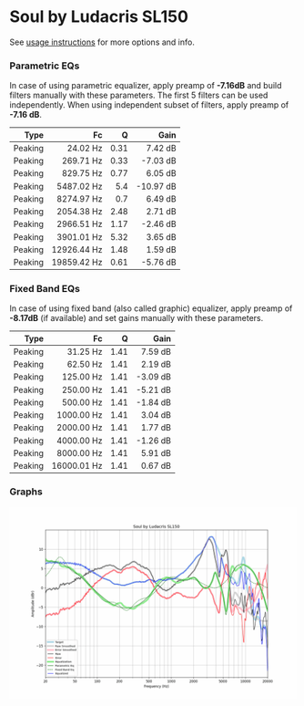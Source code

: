 # Soul by Ludacris SL150
See [usage instructions](https://github.com/jaakkopasanen/AutoEq#usage) for more options and info.

### Parametric EQs
In case of using parametric equalizer, apply preamp of **-7.16dB** and build filters manually
with these parameters. The first 5 filters can be used independently.
When using independent subset of filters, apply preamp of **-7.16 dB**.

| Type    | Fc          |    Q | Gain      |
|--------:|------------:|-----:|----------:|
| Peaking | 24.02 Hz    | 0.31 | 7.42 dB   |
| Peaking | 269.71 Hz   | 0.33 | -7.03 dB  |
| Peaking | 829.75 Hz   | 0.77 | 6.05 dB   |
| Peaking | 5487.02 Hz  | 5.4  | -10.97 dB |
| Peaking | 8274.97 Hz  | 0.7  | 6.49 dB   |
| Peaking | 2054.38 Hz  | 2.48 | 2.71 dB   |
| Peaking | 2966.51 Hz  | 1.17 | -2.46 dB  |
| Peaking | 3901.01 Hz  | 5.32 | 3.65 dB   |
| Peaking | 12926.44 Hz | 1.48 | 1.59 dB   |
| Peaking | 19859.42 Hz | 0.61 | -5.76 dB  |

### Fixed Band EQs
In case of using fixed band (also called graphic) equalizer, apply preamp of **-8.17dB**
(if available) and set gains manually with these parameters.

| Type    | Fc          |    Q | Gain     |
|--------:|------------:|-----:|---------:|
| Peaking | 31.25 Hz    | 1.41 | 7.59 dB  |
| Peaking | 62.50 Hz    | 1.41 | 2.19 dB  |
| Peaking | 125.00 Hz   | 1.41 | -3.09 dB |
| Peaking | 250.00 Hz   | 1.41 | -5.21 dB |
| Peaking | 500.00 Hz   | 1.41 | -1.84 dB |
| Peaking | 1000.00 Hz  | 1.41 | 3.04 dB  |
| Peaking | 2000.00 Hz  | 1.41 | 1.77 dB  |
| Peaking | 4000.00 Hz  | 1.41 | -1.26 dB |
| Peaking | 8000.00 Hz  | 1.41 | 5.91 dB  |
| Peaking | 16000.01 Hz | 1.41 | 0.67 dB  |

### Graphs
![](./Soul%20by%20Ludacris%20SL150.png)